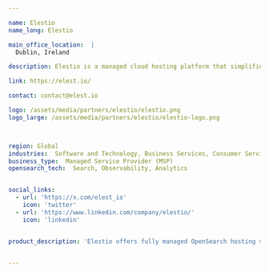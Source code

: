 ```yaml
---

name: Elestio
name_long: Elestio

main_office_location:  |
  Dublin, Ireland

description: Elestio is a managed cloud hosting platform that simplifies deploying, scaling, and managing applications. It supports a variety of services like web applications, databases, and microservices. Elestio offers pre-configured environments for popular open-source software, allowing users to launch these services without worrying about the underlying infrastructure.

link: https://elest.io/

contact: contact@elest.io

logo: /assets/media/partners/elestio/elestio.png
logo_large: /assets/media/partners/elestio/elestio-logo.png



region: Global
industries:  Software and Technology, Business Services, Consumer Services
business_type:  Managed Service Provider (MSP)
opensearch_tech:  Search, Observability, Analytics


social_links:
  - url: 'https://x.com/elest_io'
    icon: 'twitter'
  - url: 'https://www.linkedin.com/company/elestio/'
    icon: 'linkedin'


product_description: 'Elestio offers fully managed OpenSearch hosting solutions, making it easy for users to deploy, manage, and scale OpenSearch clusters. We provide automatic backups, real-time monitoring, and a user-friendly dashboard for managing data and search functionality. Our platform ensures high availability and performance, making OpenSearch management seamless for users.'


---
```

